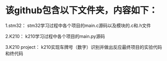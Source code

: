 # 该github包含以下文件夹，内容如下：
1.stm32：
  stm32学习过程中各个项目的main.c源码以及模块的.c和.h文件

2.K210：
  k210学习过程中各个项目的main.py源码

3.K210 project：
  k210实现车牌号（数字）识别并做出反应最终项目的实验代码和终代码

